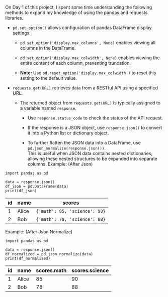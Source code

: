 On Day 1 of this project, I spent some time understanding the following methods to expand my knowledge of using the pandas and requests libraries.

- `pd.set_option()` allows configuration of pandas DataFrame display settings:
    
    - `pd.set_option('display.max_columns', None)` enables viewing all columns in the DataFrame.
        
    - `pd.set_option('display.max_colwidth', None)` enables viewing the entire content of each column, preventing truncation.
    
	- **Note:** Use `pd.reset_option('display.max_colwidth')` to reset this setting to the default value.
        
- `requests.get(URL)` retrieves data from a RESTful API using a specified URL.
    
    - The returned object from `requests.get(URL)` is typically assigned to a variable named `response`.
        
        - Use `response.status_code` to check the status of the API request.
            
        - If the response is a JSON object, use `response.json()` to convert it into a Python list or dictionary object.
            
        - To further flatten the JSON data into a DataFrame, use `pd.json_normalize(response.json())`.  
            This is useful when JSON data contains nested dictionaries, allowing these nested structures to be expanded into separate columns.
Example: (After Json)
```
import pandas as pd

data = response.json()
df_json = pd.DataFrame(data)
print(df_json)
```

| id  | name  | scores                        |
| --- | ----- | ----------------------------- |
| 1   | Alice | `{'math': 85, 'science': 90}` |
| 2   | Bob   | `{'math': 78, 'science': 88}` |
Example: (After Json Normalize)
```
import pandas as pd

data = response.json()
df_normalized = pd.json_normalize(data)
print(df_normalized)

```
 
|id|name|scores.math|scores.science|
|---|---|---|---|
|1|Alice|85|90|
|2|Bob|78|88|



